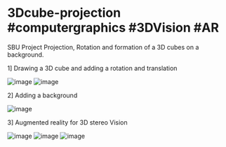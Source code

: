 # 3Dcube-projection #computergraphics #3DVision #AR
SBU Project
Projection, Rotation and formation of a 3D cubes on a background.

1] Drawing a 3D cube and adding a rotation and translation

![image](https://user-images.githubusercontent.com/121651746/217107068-fdfee140-3636-4991-9cf7-c488cd6afca1.png)
![image](https://user-images.githubusercontent.com/121651746/217107134-54e33a3a-cfc6-4416-b0c2-f1bda30b41d1.png)


2] Adding a background

![image](https://user-images.githubusercontent.com/121651746/217107193-024995b3-5060-497e-8d4c-2b095c319e5b.png)

3] Augmented reality for 3D stereo Vision

![image](https://user-images.githubusercontent.com/121651746/217107358-8c640503-c345-42a5-88c2-f2ecbb3fa62a.png)
![image](https://user-images.githubusercontent.com/121651746/217107388-63b034dc-49dd-4767-b033-b38745153458.png)
![image](https://user-images.githubusercontent.com/121651746/217107419-612e2694-82e7-46cb-a0de-b2c8b1d6e4d1.png)


